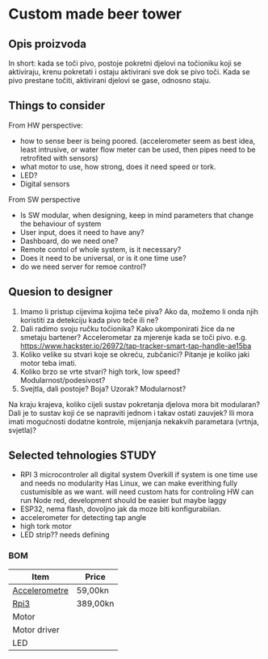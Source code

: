 # Custom made beer tower

## Opis proizvoda

In short: kada se toči pivo, postoje pokretni djelovi na točioniku koji se aktiviraju, krenu pokretati i ostaju aktivirani sve dok se pivo toči. Kada se pivo prestane točiti, aktivirani djelovi se gase, odnosno staju.

## Things to consider

From HW perspective:

- how to sense beer is being poored. (accelerometer seem as best idea, least intrusive, or water flow meter can be used, then pipes need to be retrofited with sensors)
- what motor to use, how strong, does it need speed or tork.
- LED?
- Digital sensors

From SW perspective

- Is SW modular, when designing, keep in mind parameters that change the behaviour of system
- User input, does it need to have any?
- Dashboard, do we need one?
- Remote contol of whole system, is it necessary?
- Does it need to be universal, or is it one time use?
- do we need server for remoe control?

## Quesion to designer

1. Imamo li pristup cijevima kojima teče piva? Ako da, možemo li onda njih koristiti za detekciju kada pivo teče ili ne?
2. Dali radimo svoju ručku točionika? Kako ukomponirati žice da ne smetaju bartener? Accelerometar za mjerenje kada se toči pivo. e.g. <https://www.hackster.io/26972/tap-tracker-smart-tap-handle-ae15ba>
3. Koliko velike su stvari koje se okreću, zubčanici? Pitanje je koliko jaki motor teba imati.
4. Koliko brzo se vrte stvari? high tork, low speed? Modularnost/podesivost?
5. Svejtla, dali postoje? Boja? Uzorak? Modularnost?

Na kraju krajeva, koliko cijeli sustav pokretanja djelova mora bit modularan? Dali je to sustav koji će se napraviti jednom i takav ostati zauvjek? Ili mora imati mogućnosti dodatne kontrole, mijenjanja nekakvih parametara (vrtnja, svjetla)?

## Selected tehnologies STUDY

- RPI 3 microcontroler all digital system
  Overkill if system is one time use and needs no modularity
  Has Linux, we can make everithing fully custumisible as we want.
  will need custom hats for controling HW
  can run Node red, development should be easier but maybe laggy
- ESP32, nema flash, dovoljno jak da moze biti konfigurabilan.
- accelerometer for detecting tap angle
- high tork motor
- LED strip?? needs defining

### BOM

| Item                                                                                                                          | Price    |
| ----------------------------------------------------------------------------------------------------------------------------- | -------- |
| [Accelerometre](https://www.chipoteka.hr/3-axis-digital-acceleration-sensor-module-mma8452-vma208-wpse208-9150036251)         | 59,00kn  |
| [Rpi3](https://www.chipoteka.hr/raspberry-pi-3-model-b-wifi-bluetooth-onboard-8208000130?search=raspberry%20pi&description=0) | 389,00kn |
| Motor                                                                                                                         |          |
| Motor driver                                                                                                                  |          |
| LED                                                                                                                           |          |

